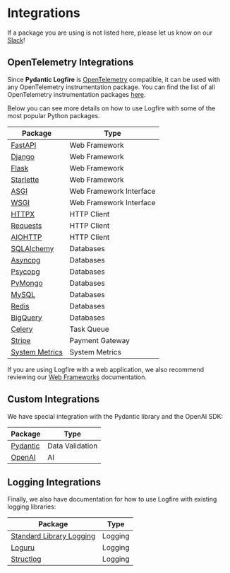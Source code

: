 # Integrations

If a package you are using is not listed here, please let us know on our [Slack][slack]!

## OpenTelemetry Integrations

Since **Pydantic Logfire** is [OpenTelemetry][opentelemetry] compatible, it can be used with any OpenTelemetry
instrumentation package. You can find the list of all OpenTelemetry instrumentation packages
[here](https://opentelemetry-python-contrib.readthedocs.io/en/latest/).

Below you can see more details on how to use Logfire with some of the most popular Python packages.

| Package                             | Type                    |
|-------------------------------------|-------------------------|
| [FastAPI](fastapi.md)               | Web Framework           |
| [Django](django.md)                 | Web Framework           |
| [Flask](flask.md)                   | Web Framework           |
| [Starlette](starlette.md)           | Web Framework           |
| [ASGI](asgi.md)                     | Web Framework Interface |
| [WSGI](wsgi.md)                     | Web Framework Interface |
| [HTTPX](httpx.md)                   | HTTP Client             |
| [Requests](requests.md)             | HTTP Client             |
| [AIOHTTP](aiohttp.md)               | HTTP Client             |
| [SQLAlchemy](sqlalchemy.md)         | Databases               |
| [Asyncpg](asyncpg.md)               | Databases               |
| [Psycopg](psycopg.md)               | Databases               |
| [PyMongo](pymongo.md)               | Databases               |
| [MySQL](mysql.md)                   | Databases               |
| [Redis](redis.md)                   | Databases               |
| [BigQuery](bigquery.md)             | Databases               |
| [Celery](celery.md)                 | Task Queue              |
| [Stripe](stripe.md)                 | Payment Gateway         |
| [System Metrics](system-metrics.md) | System Metrics          |

If you are using Logfire with a web application, we also recommend reviewing
our [Web Frameworks](use-cases/web-frameworks.md)
documentation.

## Custom Integrations

We have special integration with the Pydantic library and the OpenAI SDK:

| Package                 | Type            |
|-------------------------|-----------------|
| [Pydantic](pydantic.md) | Data Validation |
| [OpenAI](openai.md)     | AI              |

## Logging Integrations

Finally, we also have documentation for how to use Logfire with existing logging libraries:

| Package                                | Type    |
|----------------------------------------|---------|
| [Standard Library Logging](logging.md) | Logging |
| [Loguru](loguru.md)                    | Logging |
| [Structlog](structlog.md)              | Logging |

[slack]: https://join.slack.com/t/pydanticlogfire/shared_invite/zt-2b57ljub4-936siSpHANKxoY4dna7qng
[opentelemetry]: https://opentelemetry.io/
